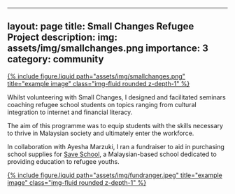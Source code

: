 

---
layout: page
title: Small Changes Refugee Project
description: 
img: assets/img/smallchanges.png
importance: 3
category: community
---
<div class="row justify-content-sm-center">
  <div class="col-sm-4 mt-3 mt-md-0">
    <a href="https://smallchangesmy.org/aspire-to-inspire/" target="_blank" rel="noopener noreferrer">
      {% include figure.liquid path="assets/img/smallchanges.png" title="example image" class="img-fluid rounded z-depth-1" %}
    </a>
  </div>
</div>

Whilst volunteering with Small Changes, I designed and facilitated seminars coaching refugee school students on topics ranging from cultural integration to internet and financial literacy. 

The aim of this programme was to equip students with the skills necessary to thrive in Malaysian society and ultimately enter the workforce.

In collaboration with Ayesha Marzuki, I ran a fundraiser to aid in purchasing school supplies for <a href="https://www.saveschooledu.org/about/">Save School</a>, a Malaysian-based school dedicated to providing education to refugee youths.

<div class="row justify-content-sm-center">
  <div class="col-sm-4 mt-3 mt-md-0">
    <a href="https://smallchangesmy.org/aspire-to-inspire/" target="_blank" rel="noopener noreferrer">
      {% include figure.liquid path="assets/img/fundranger.jpeg" title="example image" class="img-fluid rounded z-depth-1" %}
    </a>
  </div>
</div>

